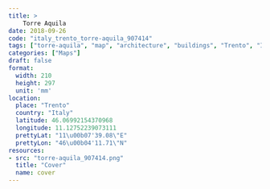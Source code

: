 ```yaml
---
title: > 
    Torre Aquila
date: 2018-09-26
code: "italy_trento_torre-aquila_907414"
tags: ["torre-aquila", "map", "architecture", "buildings", "Trento", "Italy"]
categories: ["Maps"]
draft: false
format:
  width: 210
  height: 297
  unit: 'mm'
location:
  place: "Trento"
  country: "Italy"
  latitude: 46.06992154370968
  longitude: 11.12752239073111
  prettyLat: "11\u00b07'39.08\"E"
  prettyLon: "46\u00b04'11.71\"N"
resources:
- src: "torre-aquila_907414.png"
  title: "Cover"
  name: cover
---
```

